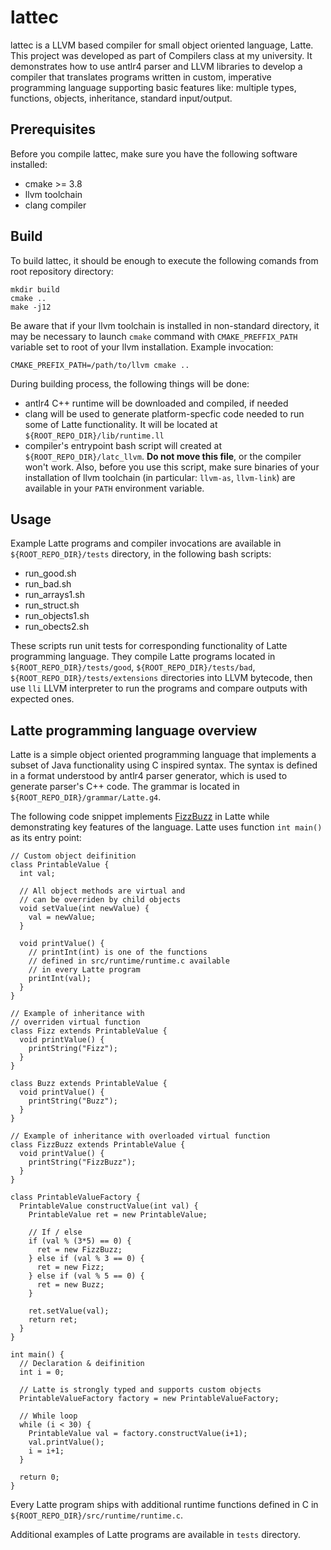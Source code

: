 # lattec

lattec is a LLVM based compiler for small object oriented language, Latte. This project was developed as part of Compilers class at my university. It demonstrates how to use antlr4 parser and LLVM libraries to develop a compiler that translates programs written in custom, imperative programming language supporting basic features like: multiple types, functions, objects, inheritance, standard input/output.

## Prerequisites

Before you compile lattec, make sure you have the following software installed:
- cmake >= 3.8
- llvm toolchain
- clang compiler

## Build
To build lattec, it should be enough to execute the following comands from root repository directory:

```
mkdir build
cmake ..
make -j12
```
Be aware that if your llvm toolchain is installed in non-standard directory, it may be necessary to launch `cmake` command with `CMAKE_PREFFIX_PATH` variable set to root of your llvm installation. Example invocation:
```
CMAKE_PREFIX_PATH=/path/to/llvm cmake ..
```

During building process, the following things will be done:
- antlr4 C++ runtime will be downloaded and compiled, if needed
- clang will be used to generate platform-specfic code needed to run some of Latte functionality. It will be located at `${ROOT_REPO_DIR}/lib/runtime.ll`
- compiler's entrypoint bash script will created at `${ROOT_REPO_DIR}/latc_llvm`. **Do not move this file**, or the compiler won't work. Also, before you use this script, make sure binaries of your installation of llvm toolchain (in particular: `llvm-as`, `llvm-link`) are available in your `PATH` environment variable.

## Usage
Example Latte programs and compiler invocations are available in `${ROOT_REPO_DIR}/tests` directory, in the following bash scripts:
- run_good.sh
- run_bad.sh
- run_arrays1.sh
- run_struct.sh
- run_objects1.sh
- run_obects2.sh

These scripts run unit tests for corresponding functionality of Latte programming language. They compile Latte programs located in `${ROOT_REPO_DIR}/tests/good`, `${ROOT_REPO_DIR}/tests/bad`, `${ROOT_REPO_DIR}/tests/extensions` directories into LLVM bytecode, then use `lli` LLVM interpreter to run the programs and compare outputs with expected ones.

## Latte programming language overview

Latte is a simple object oriented programming language that implements a subset of Java functionality using C inspired syntax. The syntax is defined in a format understood by antlr4 parser generator, which is used to generate parser's C++ code. The grammar is located in `${ROOT_REPO_DIR}/grammar/Latte.g4`.

The following code snippet implements [FizzBuzz](https://en.wikipedia.org/wiki/Fizz_buzz) in Latte while demonstrating key features of the language. Latte uses function `int main()` as its entry point:

```
// Custom object deifinition
class PrintableValue {
  int val;

  // All object methods are virtual and
  // can be overriden by child objects
  void setValue(int newValue) {
    val = newValue;
  }

  void printValue() {
    // printInt(int) is one of the functions
    // defined in src/runtime/runtime.c available
    // in every Latte program
    printInt(val);
  }
}

// Example of inheritance with
// overriden virtual function
class Fizz extends PrintableValue {
  void printValue() {
    printString("Fizz");
  }
}

class Buzz extends PrintableValue {
  void printValue() {
    printString("Buzz");
  }
}

// Example of inheritance with overloaded virtual function
class FizzBuzz extends PrintableValue {
  void printValue() {
    printString("FizzBuzz");
  }
}

class PrintableValueFactory {
  PrintableValue constructValue(int val) {
    PrintableValue ret = new PrintableValue;

    // If / else
    if (val % (3*5) == 0) {
      ret = new FizzBuzz;
    } else if (val % 3 == 0) {
      ret = new Fizz;
    } else if (val % 5 == 0) {
      ret = new Buzz;
    }

    ret.setValue(val);
    return ret;
  }
}

int main() {
  // Declaration & deifinition
  int i = 0;

  // Latte is strongly typed and supports custom objects
  PrintableValueFactory factory = new PrintableValueFactory;

  // While loop
  while (i < 30) {
    PrintableValue val = factory.constructValue(i+1);
    val.printValue();
    i = i+1;
  }

  return 0;
}

```

Every Latte program ships with additional runtime functions defined in C in `${ROOT_REPO_DIR}/src/runtime/runtime.c`.

Additional examples of Latte programs are available in `tests` directory.
